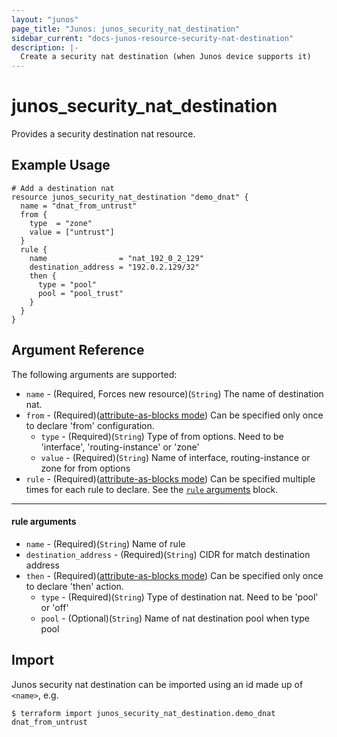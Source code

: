 ```yaml
---
layout: "junos"
page_title: "Junos: junos_security_nat_destination"
sidebar_current: "docs-junos-resource-security-nat-destination"
description: |-
  Create a security nat destination (when Junos device supports it)
---
```


# junos_security_nat_destination

Provides a security destination nat resource.

## Example Usage

```hcl
# Add a destination nat
resource junos_security_nat_destination "demo_dnat" {
  name = "dnat_from_untrust"
  from {
    type  = "zone"
    value = ["untrust"]
  }
  rule {
    name                = "nat_192_0_2_129"
    destination_address = "192.0.2.129/32"
    then {
      type = "pool"
      pool = "pool_trust"
    }
  }
}
```

## Argument Reference

The following arguments are supported:

* `name` - (Required, Forces new resource)(`String`) The name of destination nat.
* `from` - (Required)([attribute-as-blocks mode](https://www.terraform.io/docs/configuration/attr-as-blocks.html)) Can be specified only once to declare 'from' configuration.
  * `type` - (Required)(`String`) Type of from options. Need to be 'interface', 'routing-instance' or 'zone'
  * `value`  - (Required)(`String`) Name of interface, routing-instance or zone for from options
* `rule` - (Required)([attribute-as-blocks mode](https://www.terraform.io/docs/configuration/attr-as-blocks.html)) Can be specified multiple times for each rule to declare. See the [`rule` arguments](#rule-arguments) block.

---
#### rule arguments
* `name` - (Required)(`String`) Name of rule
* `destination_address` - (Required)(`String`) CIDR for match destination address
* `then` - (Required)([attribute-as-blocks mode](https://www.terraform.io/docs/configuration/attr-as-blocks.html)) Can be specified only once to declare 'then' action.
  * `type` - (Required)(`String`) Type of destination nat. Need to be 'pool' or 'off'
  * `pool` - (Optional)(`String`) Name of nat destination pool when type pool

## Import

Junos security nat destination can be imported using an id made up of `<name>`, e.g.

```
$ terraform import junos_security_nat_destination.demo_dnat dnat_from_untrust
```
